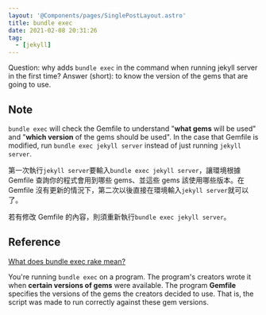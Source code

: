 ```yaml
---
layout: '@Components/pages/SinglePostLayout.astro'
title: bundle exec
date: 2021-02-08 20:31:26
tag:
  - [jekyll]
---
```


Question: why adds `bundle exec` in the command when running jekyll server in the first time?
Answer (short): to know the version of the gems that are going to use.

## Note

`bundle exec` will check the Gemfile to understand "**what gems** will be used" and "**which version** of the gems should be used".
In the case that Gemfile is modified, run `bundle exec jekyll server` instead of just running `jekyll server`.

第一次執行`jekyll server`要輸入`bundle exec jekyll server`，讓環境根據 Gemfile 查詢你的程式會用到哪些 gems、並這些 gems 該使用哪些版本。在 Gemfile 沒有更新的情況下，第二次以後直接在環境輸入`jekyll server`就可以了。

若有修改 Gemfile 的內容，則須重新執行`bundle exec jekyll server`。

## Reference

[What does bundle exec rake mean?](https://stackoverflow.com/a/16218854/15028185)

You're running `bundle exec` on a program. The program's creators wrote it when **certain versions of gems** were available. The program **Gemfile** specifies the versions of the gems the creators decided to use. That is, the script was made to run correctly against these gem versions.
